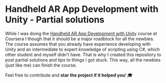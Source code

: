 # Handheld AR App Development with Unity - Partial solutions

While I was doing the [Handheld AR App Development with Unity](https://www.coursera.org/learn/handheld-ar/) course at Coursera I though that it should be a major roadblock for all the newbies. The course assumes that you already have experience developing with Unity and an intermediate to expert knowledge of scripting using C#, which other student and myself didn't have. That is why I created this repository to post partial solutions and tips to things I got stuck. This way, all the newbies (just like me) can finish the course. 

Feel free to contribute and **star the project if it helped you**! 🎓
